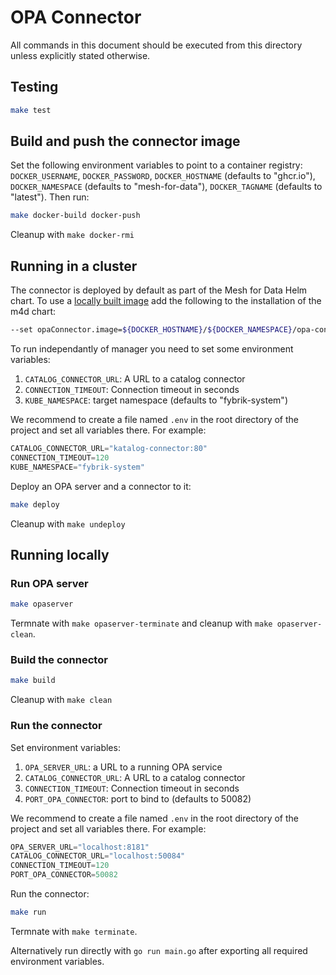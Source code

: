 # OPA Connector

All commands in this document should be executed from this directory unless explicitly stated otherwise.

## Testing

```bash
make test
```

## Build and push the connector image

Set the following environment variables to point to a container registry: `DOCKER_USERNAME`, `DOCKER_PASSWORD`, `DOCKER_HOSTNAME` (defaults to "ghcr.io"), `DOCKER_NAMESPACE` (defaults to "mesh-for-data"), `DOCKER_TAGNAME` (defaults to "latest").
Then run:

```bash
make docker-build docker-push
```

Cleanup with `make docker-rmi`


## Running in a cluster

The connector is deployed by default as part of the Mesh for Data Helm chart. To use a [locally built image](#build-and-push-the-connector-image) add the following to the installation of the m4d chart:

```bash
--set opaConnector.image=${DOCKER_HOSTNAME}/${DOCKER_NAMESPACE}/opa-connector:${DOCKER_TAGNAME}
```

To run independantly of manager you need to set some environment variables:

1. `CATALOG_CONNECTOR_URL`: A URL to a catalog connector
2. `CONNECTION_TIMEOUT`: Connection timeout in seconds
3. `KUBE_NAMESPACE`: target namespace (defaults to "fybrik-system")

We recommend to create a file named `.env` in the root directory of the project and set all variables there. For example:

```s
CATALOG_CONNECTOR_URL="katalog-connector:80"
CONNECTION_TIMEOUT=120
KUBE_NAMESPACE="fybrik-system"
```

Deploy an OPA server and a connector to it:

```bash
make deploy
```

Cleanup with `make undeploy`

## Running locally

### Run OPA server

```bash
make opaserver
```

Termnate with `make opaserver-terminate` and cleanup with `make opaserver-clean`.

### Build the connector

```bash
make build
```

Cleanup with `make clean`


### Run the connector

Set environment variables:

1. `OPA_SERVER_URL`: a URL to a running OPA service
2. `CATALOG_CONNECTOR_URL`: A URL to a catalog connector
3. `CONNECTION_TIMEOUT`: Connection timeout in seconds
4. `PORT_OPA_CONNECTOR`: port to bind to (defaults to 50082)

We recommend to create a file named `.env` in the root directory of the project and set all variables there. For example:

```s
OPA_SERVER_URL="localhost:8181"
CATALOG_CONNECTOR_URL="localhost:50084"
CONNECTION_TIMEOUT=120
PORT_OPA_CONNECTOR=50082
```

Run the connector:

```bash
make run
```

Termnate with `make terminate`.

Alternatively run directly with `go run main.go` after exporting all required environment variables.

